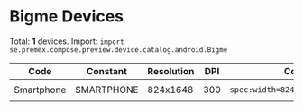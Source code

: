 # Bigme Devices

Total: **1** devices. Import: `import se.premex.compose.preview.device.catalog.android.Bigme`

| Code | Constant | Resolution | DPI | Compose Spec | Preview Usage |
|------|----------|------------|-----|-------------|---------------|
| Smartphone | SMARTPHONE | 824x1648 | 300 | `spec:width=824px,height=1648px,dpi=300` | `@Preview(device = Bigme.SMARTPHONE)` |

<!-- Generated automatically. Do not edit manually. -->
